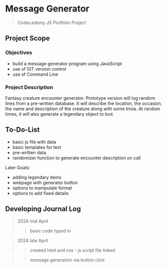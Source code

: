 # Message Generator

> Codecademy JS Portfolio Project

## Project Scope

### Objectives
 - build a message generator program using JavaScript
 - use of GIT version control
 - use of Command Line

### Project Description

Fantasy creature encounter generator. Prototype version will log random lines from a pre-written database.
It will describe the location, the occasion, the name and description of the creature along with some trivia.
At random times, it will also generate a legendary object to loot.

## To-Do-List
 - basic js file with data
 - basic templates for text
 - pre-written data
 - randomizer function to generate encounter description on call

Later Goals:
 - adding legendary items
 - webpage with generator button
 - options to manipulate format
 - options to add fixed details



## Developing Journal Log
> 2024 mid April
>> basic code typed in

> 2024 late April
>> created html and css - js script file linked

>> message generation via button click




